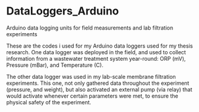 # DataLoggers_Arduino
Arduino data logging units for field measurements and lab filtration experiments

These are the codes i used for my Arduino data loggers used for my thesis research. 
One data logger was deployed in the field, and used to collect information from a wastewater treatment system year-round: ORP (mV), Pressure (mBar), and Temperature (C).

The other data logger was used in my lab-scale membrane filtration experiments. 
This one, not only gathered data throughout the experiment (pressure, and weight), but also activated an external pump (via relay) that would activate whenever certain parameters were met, to ensure the physical safety of the experiment.
